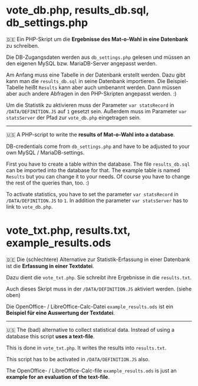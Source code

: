 
# vote_db.php, results_db.sql, db_settings.php

:de: Ein PHP-Skript um die **Ergebnisse des Mat-o-Wahl in eine Datenbank** zu schreiben.

Die DB-Zugangsdaten werden aus `db_settings.php` gelesen und müssen an den eigenen MySQL bzw. MariaDB-Server angepasst werden.

Am Anfang muss eine Tabelle in der Datenbank erstellt werden. Dazu gibt kann man die `results_db.sql` in seine Datenbank importieren. 
Die Beispiel-Tabelle heißt `Results` kann aber auch umbenannt werden. Dann müssen aber auch andere Abfragen in den PHP-Skripten angepasst werden. :)

Um die Statistik zu aktivieren muss der Parameter `var statsRecord` in `/DATA/DEFINITION.JS` auf `1` gesetzt sein. 
Außerdem muss im Parameter `var statsServer` der Pfad zur `vote_db.php` eingetragen sein.

---

:us: A PHP-script to write the **results of Mat-o-Wahl into a database**.

DB-credentials come from `db_settings.php` and have to be adjusted to your own MySQL / MariaDB-settings.

First you have to create a table within the database. The file `results_db.sql` can be imported into the database for that.
The example table is named `Results` but you can change it to your needs. Of course you have to change the rest of the queries than, too. :)

To activate statistics, you have to set the parameter `var statsRecord` in `/DATA/DEFINITION.JS` to `1`.
In addition the parameter `var statsServer` has to link to `vote_db.php`.


# vote_txt.php, results.txt, example_results.ods

:de: Die (schlechtere) Alternative zur Statistik-Erfassung in einer Datenbank ist die **Erfassung in einer Textdatei**.

Dazu dient die `vote_txt.php`. Sie schreibt ihre Ergebnisse in die `results.txt`.

Auch dieses Skript muss in der `/DATA/DEFINITION.JS` aktiviert werden. (siehe oben)

Die OpenOffice- / LibreOffice-Calc-Datei `example_results.ods` ist ein **Beispiel für eine Auswertung der Textdatei**.

---

:us:  The (bad) alternative to collect statistical data. Instead of using a database this script **uses a text-file**.

This is done in `vote_txt.php`. It writes the results into `results.txt`.

This script has to be activated in `/DATA/DEFINITION.JS` also.

The OpenOffice- / LibreOffice-Calc-file `example_results.ods` is just an **example for an evaluation of the text-file**.
